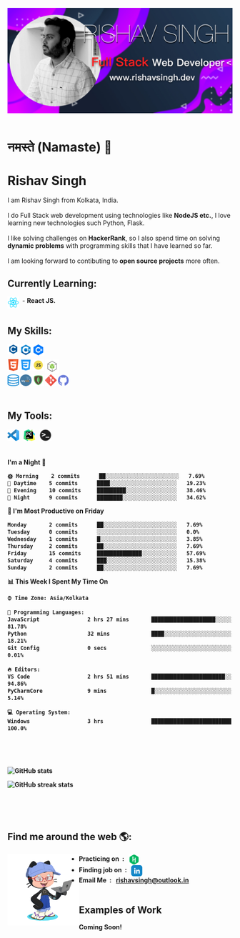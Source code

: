 <img src="assets/github_banner.jpg"><br/><br/>

# नमस्ते (Namaste) 🙏

# Rishav Singh

I am Rishav Singh from Kolkata, India. <br/><br/>I do Full Stack web development using technologies like <b>NodeJS etc.</b>, I love learning new technologies such Python, Flask. <br/><br/> I like solving challenges on <b>HackerRank</b>, so I also spend time on solving <b>dynamic problems</b> with programming skills that I have learned so far.<br/><br/> I am looking forward to contibuting to <b>open source projects</b> more often.

## Currently Learning:

<img align="left" alt="React" width="26px" src="assets/react_logo.png" style="margin-right: 7px" /> - <b>React JS.
<br/>
<br/>

## My Skills:

<img align="left" alt="C Prog." width="26px" src="assets/c-logo.png" style="margin-right: 2px" />
<img align="left" alt="C Prog." width="26px" src="assets/cpp.png" style="margin-right: 2px" />
<img align="left" alt="C Prog." width="26px" src="assets/csharp_logo.png" style="margin-right: 2px" />
<br/><br/>
<img align="left" alt="HTML5" width="26px" src="assets/html.png" style="margin-right: 2px" />
<img align="left" alt="CSS3" width="26px" src="assets/css.png" style="margin-right: 2px" />
<img align="left" alt="JavaScript" width="26px" src="assets/js.png" style="margin-right: 2px" />
<!-- 
<img align="left" alt="PHP" width="26px" src="assets/php.png" style="margin-right: 2px" />
-->
<img align="left" alt="Node.js" width="32px" src="assets/node.png" style="margin-right: 2px" /><br/><br/>
<img align="left" alt="SQL" width="26px" height="26px" src="assets/sql.png" style="margin-right: 2px" />
<img align="left" alt="MySQL" width="26px" src="assets/mysql.png" style="margin-right: 2px" />
<img align="left" alt="MongoDB" width="26px" src="assets/mongodb.png" style="margin-right: 2px" />
<img align="left" alt="Git" width="26px" src="assets/git.png" style="margin-right: 2px" />
<img align="left" alt="GitHub" width="26px" src="assets/github_icon.png" style="margin-right: 2px" />
<br/>
<br/>
<br/>

## My Tools:

<img align="left" alt="Visual Studio Code" width="26px" src="assets/vscode.png" />
<img align="left" alt="PyCharm" width="26px" src="assets/pycharm.png" style="margin-left: 10px" />
<img align="left" alt="Terminal" width="26px" src="assets/terminal.png" style="margin-left: 10px" />
<br/>
<br/>
<br/>

<!--START_SECTION:waka-->
**I'm a Night 🦉** 

```text
🌞 Morning    2 commits      ██░░░░░░░░░░░░░░░░░░░░░░░   7.69% 
🌆 Daytime    5 commits      ████░░░░░░░░░░░░░░░░░░░░░   19.23% 
🌃 Evening    10 commits     █████████░░░░░░░░░░░░░░░░   38.46% 
🌙 Night      9 commits      ████████░░░░░░░░░░░░░░░░░   34.62%

```
📅 **I'm Most Productive on Friday** 

```text
Monday       2 commits      ██░░░░░░░░░░░░░░░░░░░░░░░   7.69% 
Tuesday      0 commits      ░░░░░░░░░░░░░░░░░░░░░░░░░   0.0% 
Wednesday    1 commits      █░░░░░░░░░░░░░░░░░░░░░░░░   3.85% 
Thursday     2 commits      ██░░░░░░░░░░░░░░░░░░░░░░░   7.69% 
Friday       15 commits     ██████████████░░░░░░░░░░░   57.69% 
Saturday     4 commits      ███░░░░░░░░░░░░░░░░░░░░░░   15.38% 
Sunday       2 commits      ██░░░░░░░░░░░░░░░░░░░░░░░   7.69%

```


📊 **This Week I Spent My Time On** 

```text
⌚︎ Time Zone: Asia/Kolkata

💬 Programming Languages: 
JavaScript               2 hrs 27 mins       ████████████████████░░░░░   81.78% 
Python                   32 mins             ████░░░░░░░░░░░░░░░░░░░░░   18.21% 
Git Config               0 secs              ░░░░░░░░░░░░░░░░░░░░░░░░░   0.01%

🔥 Editors: 
VS Code                  2 hrs 51 mins       ███████████████████████░░   94.86% 
PyCharmCore              9 mins              █░░░░░░░░░░░░░░░░░░░░░░░░   5.14%

💻 Operating System: 
Windows                  3 hrs               █████████████████████████   100.0%

```


<!--END_SECTION:waka-->

<br/>
<br/>
<br/>

![GitHub stats](https://github-readme-stats.vercel.app/api?username=rishavsinghh&show_icons=true&count_private=true)

![GitHub streak stats](https://github-readme-streak-stats.herokuapp.com/?user=rishavsinghh)

<br/>
<br/>
<br/>

## Find me around the web 🌎:

<img align="left" width="160" height="160" src="assets/my-octocat.png"></a>

- Practicing on &nbsp;: &nbsp; [<img src='assets/hackerrank.png' alt='hackerrank' height='25' align="center">](rishav09)
- Finding job on &nbsp;: &nbsp; [<img src='assets/linkedin.png' alt='linkedin' height='25' align="center">](https://www.linkedin.com/in/rishavsingh@outlook.in/)
- Email Me &nbsp;: &nbsp; rishavsingh@outlook.in
  <br/>
  <br/>

## Examples of Work

Coming Soon!
<br/>
<br/>
